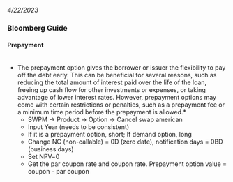 *4/22/2023*
### Bloomberg Guide
#### Prepayment <br/> <br/>
* The prepayment option gives the borrower or issuer the flexibility to pay off the debt early. This can be beneficial for several reasons, such as reducing the total amount of interest paid over the life of the loan, freeing up cash flow for other investments or expenses, or taking advantage of lower interest rates. However, prepayment options may come with certain restrictions or penalties, such as a prepayment fee or a minimum time period before the prepayment is allowed.*
  - SWPM &#8594; Product &#8594; Option &#8594; Cancel swap american
  - Input Year (needs to be consistent)
  - If it is a prepayment option, short; If demand option, long
  - Change NC (non-callable) = 0D (zero date), notification days = 0BD (business days)
  - Set NPV=0
  - Get the par coupon rate and coupon rate. Prepayment option value = coupon - par coupon


